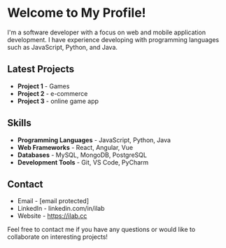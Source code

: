 # Welcome to My Profile!

I'm a software developer with a focus on web and mobile application development. I have experience developing with programming languages such as JavaScript, Python, and Java.

## Latest Projects

- **Project 1** - Games
- **Project 2** - e-commerce
- **Project 3** - online game app

## Skills

- **Programming Languages** - JavaScript, Python, Java
- **Web Frameworks** - React, Angular, Vue
- **Databases** - MySQL, MongoDB, PostgreSQL
- **Development Tools** - Git, VS Code, PyCharm

## Contact

- Email - [email protected]
- LinkedIn - linkedin.com/in/ilab
- Website - https://ilab.cc

Feel free to contact me if you have any questions or would like to collaborate on interesting projects!

